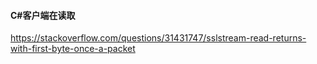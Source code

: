 #### C#客户端在读取


https://stackoverflow.com/questions/31431747/sslstream-read-returns-with-first-byte-once-a-packet